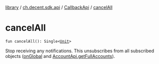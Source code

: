 [library](../../index.md) / [ch.decent.sdk.api](../index.md) / [CallbackApi](index.md) / [cancelAll](./cancel-all.md)

# cancelAll

`fun cancelAll(): Single<`[`Unit`](https://kotlinlang.org/api/latest/jvm/stdlib/kotlin/-unit/index.html)`>`

Stop receiving any notifications. This unsubscribes from all subscribed objects ([onGlobal](on-global.md) and [AccountApi.getFullAccounts](../-account-api/get-full-accounts.md)).

